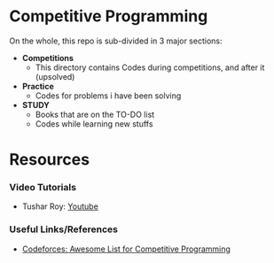 # Competitive Programming
On the whole, this repo is sub-divided in 3 major sections:
+ **Competitions**
    - This directory contains Codes during competitions, and after it (upsolved)
+ **Practice**
    - Codes for problems i have been solving
+ **STUDY**
    - Books that are on the TO-DO list
    - Codes while learning new stuffs

# Resources
### Video Tutorials
+ Tushar Roy: [Youtube](https://www.youtube.com/channel/UCZLJf_R2sWyUtXSKiKlyvAw)

### Useful Links/References
+ [Codeforces: Awesome List for Competitive Programming](https://codeforces.com/blog/entry/23054)
